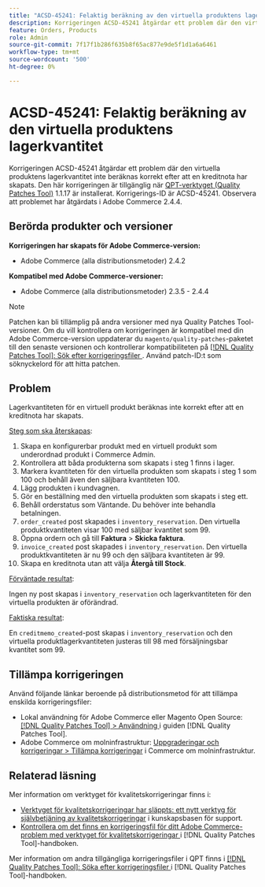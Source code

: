```yaml
---
title: "ACSD-45241: Felaktig beräkning av den virtuella produktens lagerkvantitet"
description: Korrigeringen ACSD-45241 åtgärdar ett problem där den virtuella produktens lagerkvantitet inte beräknas korrekt efter att en kreditnota har skapats. Den här korrigeringen är tillgänglig när [QPT-verktyget (Quality Patches Tool)](https://experienceleague.adobe.com/en/docs/commerce-knowledge-base/kb/announcements/commerce-announcements/magento-quality-patches-released-new-tool-to-self-serve-quality-patches) 1.1.17 är installerat. Korrigerings-ID är ACSD-45241. Observera att problemet har åtgärdats i Adobe Commerce 2.4.4.
feature: Orders, Products
role: Admin
source-git-commit: 7f17f1b286f635b8f65ac877e9de5f1d1a6a6461
workflow-type: tm+mt
source-wordcount: '500'
ht-degree: 0%

---
```


# ACSD-45241: Felaktig beräkning av den virtuella produktens lagerkvantitet

Korrigeringen ACSD-45241 åtgärdar ett problem där den virtuella produktens lagerkvantitet inte beräknas korrekt efter att en kreditnota har skapats. Den här korrigeringen är tillgänglig när [QPT-verktyget (Quality Patches Tool)](https://experienceleague.adobe.com/en/docs/commerce-knowledge-base/kb/announcements/commerce-announcements/magento-quality-patches-released-new-tool-to-self-serve-quality-patches) 1.1.17 är installerat. Korrigerings-ID är ACSD-45241. Observera att problemet har åtgärdats i Adobe Commerce 2.4.4.

## Berörda produkter och versioner

**Korrigeringen har skapats för Adobe Commerce-version:**

* Adobe Commerce (alla distributionsmetoder) 2.4.2

**Kompatibel med Adobe Commerce-versioner:**

* Adobe Commerce (alla distributionsmetoder) 2.3.5 - 2.4.4

>[!NOTE]
>
>Patchen kan bli tillämplig på andra versioner med nya Quality Patches Tool-versioner. Om du vill kontrollera om korrigeringen är kompatibel med din Adobe Commerce-version uppdaterar du `magento/quality-patches`-paketet till den senaste versionen och kontrollerar kompatibiliteten på [[!DNL Quality Patches Tool]: Sök efter korrigeringsfiler ](https://experienceleague.adobe.com/en/docs/commerce-knowledge-base/kb/announcements/commerce-announcements/magento-quality-patches-released-new-tool-to-self-serve-quality-patches). Använd patch-ID:t som söknyckelord för att hitta patchen.

## Problem

Lagerkvantiteten för en virtuell produkt beräknas inte korrekt efter att en kreditnota har skapats.

<u>Steg som ska återskapas</u>:

1. Skapa en konfigurerbar produkt med en virtuell produkt som underordnad produkt i Commerce Admin.
1. Kontrollera att båda produkterna som skapats i steg 1 finns i lager.
1. Markera kvantiteten för den virtuella produkten som skapats i steg 1 som 100 och behåll även den säljbara kvantiteten 100.
1. Lägg produkten i kundvagnen.
1. Gör en beställning med den virtuella produkten som skapats i steg ett.
1. Behåll orderstatus som Väntande. Du behöver inte behandla betalningen.
1. `order_created` post skapades i `inventory_reservation`. Den virtuella produktkvantiteten visar 100 med säljbar kvantitet som 99.
1. Öppna ordern och gå till **Faktura** > **Skicka faktura**.
1. `invoice_created` post skapades i `inventory_reservation`. Den virtuella produktkvantiteten är nu 99 och den säljbara kvantiteten är 99.
1. Skapa en kreditnota utan att välja **Återgå till Stock**.

<u>Förväntade resultat</u>:

Ingen ny post skapas i `inventory_reservation` och lagerkvantiteten för den virtuella produkten är oförändrad.

<u>Faktiska resultat</u>:

En `creditmemo_created`-post skapas i `inventory_reservation` och den virtuella produktlagerkvantiteten justeras till 98 med försäljningsbar kvantitet som 99.

## Tillämpa korrigeringen

Använd följande länkar beroende på distributionsmetod för att tillämpa enskilda korrigeringsfiler:

* Lokal användning för Adobe Commerce eller Magento Open Source: [[!DNL Quality Patches Tool] > Användning ](/help/tools/quality-patches-tool/usage.md) i guiden [!DNL Quality Patches Tool].
* Adobe Commerce om molninfrastruktur: [Uppgraderingar och korrigeringar > Tillämpa korrigeringar](https://experienceleague.adobe.com/docs/commerce-cloud-service/user-guide/develop/upgrade/apply-patches.html) i Commerce om molninfrastruktur.

## Relaterad läsning

Mer information om verktyget för kvalitetskorrigeringar finns i:

* [Verktyget för kvalitetskorrigeringar har släppts: ett nytt verktyg för självbetjäning av kvalitetskorrigeringar](https://experienceleague.adobe.com/en/docs/commerce-knowledge-base/kb/announcements/commerce-announcements/magento-quality-patches-released-new-tool-to-self-serve-quality-patches) i kunskapsbasen för support.
* [Kontrollera om det finns en korrigeringsfil för ditt Adobe Commerce-problem med verktyget för kvalitetskorrigeringar ](/help/tools/quality-patches-tool/patches-available-in-qpt/check-patch-for-magento-issue-with-magento-quality-patches.md) i [!DNL Quality Patches Tool]-handboken.

Mer information om andra tillgängliga korrigeringsfiler i QPT finns i [[!DNL Quality Patches Tool]: Söka efter korrigeringsfiler ](https://experienceleague.adobe.com/tools/commerce-quality-patches/index.html) i [!DNL Quality Patches Tool]-handboken.
